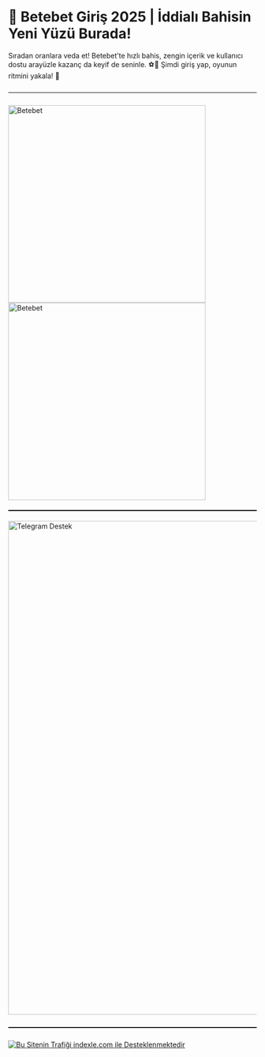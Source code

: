 # 🎯 Betebet Giriş 2025 | İddialı Bahisin Yeni Yüzü Burada!

Sıradan oranlara veda et! Betebet’te hızlı bahis, zengin içerik ve kullanıcı dostu arayüzle kazanç da keyif de seninle. ⚽🎰 Şimdi giriş yap, oyunun ritmini yakala! 🚀

<hr style="border:none;height:1.5px;background:#111;margin:25px 0;">

<a href="https://shortlinkapp.com/bonus" title="Betebet" style="display:inline-block; margin-right:12px;">
  <img src="https://r.resimlink.com/oB5K6k_nE.jpg" title="Betsat" alt="Betebet" width="400">
</a>
<a href="https://shortlinkapp.com/bonus" title="Hemen Üye Ol, Bonusu Kap!" style="display:inline-block;">
  <img src="https://r.resimlink.com/tj1WPZe0bh.jpg" title="Bedava Bahis Bonusu" alt="Betebet" width="400">
</a>

<hr style="border:none;height:2px;background:#000;margin:20px 0;">

<a href="https://t.me/albayabi" title="Telegram Üzerinden İletişime Geçin">
  <img src="https://r.resimlink.com/u7HTKI4.png" alt="Telegram Destek" title="SEO & Marka Koruma - Telegram" width="1000">
</a>

<hr style="border:none;height:1.5px;background:#111;margin:25px 0;">

<a href="https://indexle.com" title="indexle.com - SEO Hit Botu">
  <img src="https://r.resimlink.com/xAdnZ.jpg" alt="Bu Sitenin Trafiği indexle.com ile Desteklenmektedir" title="indexle.com Hit Sistemi">
</a>

